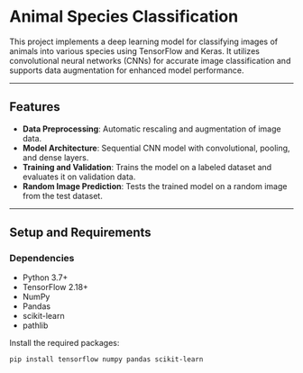 # Animal Species Classification

This project implements a deep learning model for classifying images of animals into various species using TensorFlow and Keras. It utilizes convolutional neural networks (CNNs) for accurate image classification and supports data augmentation for enhanced model performance.

---

## Features
- **Data Preprocessing**: Automatic rescaling and augmentation of image data.
- **Model Architecture**: Sequential CNN model with convolutional, pooling, and dense layers.
- **Training and Validation**: Trains the model on a labeled dataset and evaluates it on validation data.
- **Random Image Prediction**: Tests the trained model on a random image from the test dataset.

---

## Setup and Requirements

### Dependencies
- Python 3.7+
- TensorFlow 2.18+
- NumPy
- Pandas
- scikit-learn
- pathlib

Install the required packages:
```bash
pip install tensorflow numpy pandas scikit-learn
